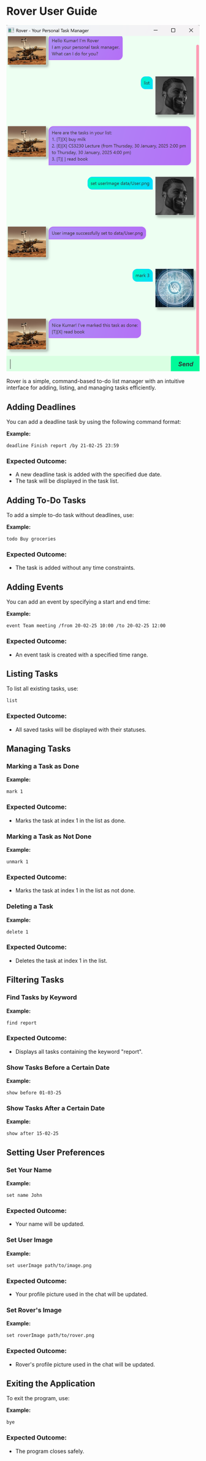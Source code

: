 # Rover User Guide

![Rover Todo App Screenshot](Ui.png)

Rover is a simple, command-based to-do list manager with an intuitive interface for adding, listing, and managing tasks efficiently.

## Adding Deadlines

You can add a deadline task by using the following command format:

**Example:**
```plaintext
deadline Finish report /by 21-02-25 23:59
```

### Expected Outcome:
- A new deadline task is added with the specified due date.
- The task will be displayed in the task list.

## Adding To-Do Tasks

To add a simple to-do task without deadlines, use:

**Example:**
```plaintext
todo Buy groceries
```

### Expected Outcome:
- The task is added without any time constraints.

## Adding Events

You can add an event by specifying a start and end time:

**Example:**
```plaintext
event Team meeting /from 20-02-25 10:00 /to 20-02-25 12:00
```

### Expected Outcome:
- An event task is created with a specified time range.

## Listing Tasks

To list all existing tasks, use:

```plaintext
list
```

### Expected Outcome:
- All saved tasks will be displayed with their statuses.

## Managing Tasks

### Marking a Task as Done

**Example:**
```plaintext
mark 1
```

### Expected Outcome:
- Marks the task at index 1 in the list as done.

### Marking a Task as Not Done

**Example:**
```plaintext
unmark 1
```

### Expected Outcome:
- Marks the task at index 1 in the list as not done.

### Deleting a Task

**Example:**
```plaintext
delete 1
```

### Expected Outcome:
- Deletes the task at index 1 in the list.

## Filtering Tasks

### Find Tasks by Keyword

**Example:**
```plaintext
find report
```

### Expected Outcome:
- Displays all tasks containing the keyword "report".

### Show Tasks Before a Certain Date

**Example:**
```plaintext
show before 01-03-25
```

### Show Tasks After a Certain Date

**Example:**
```plaintext
show after 15-02-25
```

## Setting User Preferences

### Set Your Name

**Example:**
```plaintext
set name John
```

### Expected Outcome:
- Your name will be updated.

### Set User Image

**Example:**
```plaintext
set userImage path/to/image.png
```

### Expected Outcome:
- Your profile picture used in the chat will be updated.

### Set Rover's Image

**Example:**
```plaintext
set roverImage path/to/rover.png
```

### Expected Outcome:
- Rover's profile picture used in the chat will be updated.

## Exiting the Application

To exit the program, use:

**Example:**
```plaintext
bye
```

### Expected Outcome:
- The program closes safely.